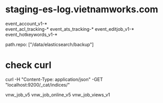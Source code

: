 # staging-es-log.vietnamworks.com

event_account_v1-*   
event_acl_tracking-*
event_ats_tracking-*
event_editjob_v1-*
event_hotkeywords_v1-*		

path.repo: ["/data/elasticsearch/backup"]



# check curl
curl -H "Content-Type: application/json" -GET "localhost:9200/_cat/indices/" 


vnw_job_v5 vnw_job_online_v5 vnw_job_views_v1
